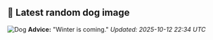 ## 🐶 Latest random dog image
![Dog](https://images.dog.ceo/breeds/terrier-australian/n02096294_2378.jpg)
**Advice:** "Winter is coming."
*Updated: 2025-10-12 22:34 UTC*
